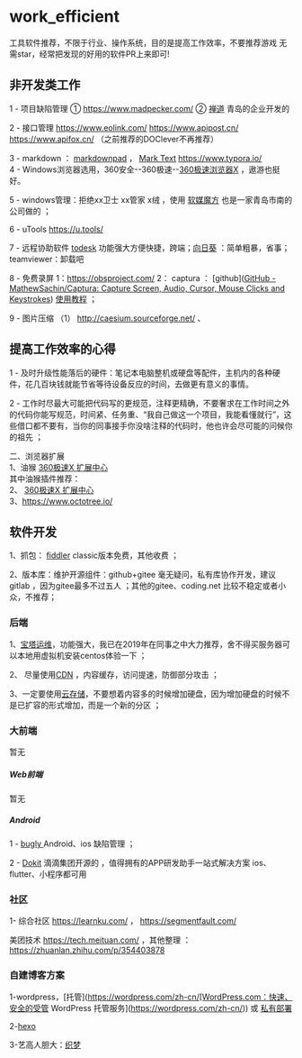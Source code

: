 # work_efficient

 工具软件推荐，不限于行业、操作系统，目的是提高工作效率，不要推荐游戏 无需star，经常把发现的好用的软件PR上来即可!  

## 非开发类工作

1 - 项目缺陷管理 ① https://www.madpecker.com/      ② [禅道](www.zentao.ne)    青岛的企业开发的

2 - 接口管理 https://www.eolink.com/   https://www.apipost.cn/   https://www.apifox.cn/  （之前推荐的DOClever不再推荐）  

3 - markdown ： [markdownpad](http://markdownpad.com/) ， [ Mark Text](https://marktext.app/)   https://www.typora.io/  
4 - Windows浏览器选用，360安全--360极速--[360极速浏览器X]([360极速浏览器X](https://browser.360.cn/eex/index.html?channel=7))  ，遨游也挺好。

5 - windows管理：拒绝xx卫士 xx管家 x绒 ，使用  [软媒魔方](https://mofang.ruanmei.com/)  也是一家青岛市南的公司做的 ；

6 - uTools  https://u.tools/ 

7 - 远程协助软件  [todesk](https://sunlogin.oray.com/)  功能强大方便快捷，跨端；[向日葵](https://sunlogin.oray.com/) ：简单粗暴，省事；teamviewer：卸载吧

8 - 免费录屏 1：https://obsproject.com/  2： captura ：   [github]([GitHub - MathewSachin/Captura: Capture Screen, Audio, Cursor, Mouse Clicks and Keystrokes](https://github.com/MathewSachin/Captura))        [使用教程](https://zhuanlan.zhihu.com/p/100936043) ；

9 - 图片压缩  （1）  http://caesium.sourceforge.net/  、



## 提高工作效率的心得

1 - 及时升级性能落后的硬件：笔记本电脑整机或硬盘等配件，主机内的各种硬件，花几百块钱就能节省等待设备反应的时间，去做更有意义的事情。

2 - 工作时尽最大可能把代码写的更规范，注释更精确，不要奢求在工作时间之外的代码你能写规范，时间紧、任务重、“我自己做这一个项目，我能看懂就行”，这些借口都不要有，当你的同事接手你没啥注释的代码时，他也许会尽可能的问候你的祖先 ；



 二、浏览器扩展  
1、油猴 [360极速X 扩展中心](https://ext.chrome.360.cn/csex_web/index.html#/details?crx_id=dhdgffkkebhmkfjojejmpbldmpobfkfo)    
其中油猴插件推荐：  
2、 [360极速X 扩展中心](https://ext.chrome.360.cn/csex_web/index.html#/details?crx_id=chklaanhfefbnpoihckbnefhakgolnmc)    
3、https://www.octotree.io/    

## 软件开发

1、抓包： [fiddler](https://www.telerik.com/fiddler/fiddler-classichttps://www.telerik.com/fiddler/fiddler-classic)     classic版本免费，其他收费 ；

2、版本库：维护开源组件：github+gitee 毫无疑问，私有库协作开发，建议 gitlab ，因为gitee最多不过五人 ；其他的gitee、coding.net   比较不稳定或者小众，不推荐；

### 后端

1、[宝塔运维](https://www.bt.cn/)，功能强大，我已在2019年在同事之中大力推荐，舍不得买服务器可以本地用虚拟机安装centos体验一下 ；

2、 尽量使用[CDN]([又拍云控制台](https://console.upyun.com/register/?invite=rJcvqZikr))  ，内容缓存，访问提速，防御部分攻击 ；

3、一定要使用[云存储]([又拍云控制台](https://console.upyun.com/register/?invite=rJcvqZikr))，不要想着内容多的时候增加硬盘，因为增加硬盘的时候不是已扩容的形式增加，而是一个新的分区 ；

### 大前端

暂无  

##### Web前端

暂无  

##### Android

1 - [bugly   ](bugly.qq.com)    Android、ios 缺陷管理 ；

2 - [Dokit](http://www.dokit.cn/)   滴滴集团开源的  ，值得拥有的APP研发助手一站式解决方案   ios、flutter、小程序都可用

### 社区

1- 综合社区 https://learnku.com/  ， https://segmentfault.com/         

美团技术 https://tech.meituan.com/   ，其他整理 ： https://zhuanlan.zhihu.com/p/354403878    

### 自建博客方案

1-wordpress，[托管](https://wordpress.com/zh-cn/[WordPress.com：快速、安全的受管 WordPress 托管服务](https://wordpress.com/zh-cn/)) 或 [私有部署](https://cn.wordpress.org/)    

2-[hexo](https://hexo.io/)  

3-艺高人胆大：[织梦](http://www.dedecms.com/)
